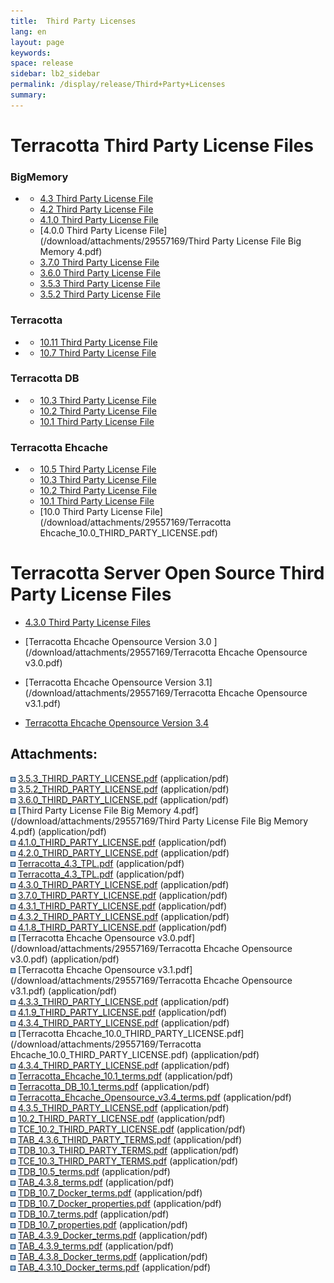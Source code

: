 ```yaml
---
title:  Third Party Licenses  
lang: en
layout: page
keywords:
space: release
sidebar: lb2_sidebar
permalink: /display/release/Third+Party+Licenses
summary:
---
```


Terracotta Third Party License Files
====================================

### BigMemory

*   *   [4.3 Third Party License File](/download/attachments/29557169/TAB_4.3.10_terms.pdf)
    *   [4.2 Third Party License File](/download/attachments/29557169/4.2.0_THIRD_PARTY_LICENSE.pdf)
    *   [4.1.0 Third Party License File](/download/attachments/29557169/4.1.9_THIRD_PARTY_LICENSE.pdf)
    *   [4.0.0 Third Party License File](/download/attachments/29557169/Third Party License File Big Memory 4.pdf)
    *   [3.7.0 Third Party License File](/download/attachments/29557169/3.7.0_THIRD_PARTY_LICENSE.pdf)
    *   [3.6.0 Third Party License File](/download/attachments/29557169/3.6.0_THIRD_PARTY_LICENSE.pdf)
    *   [3.5.3 Third Party License File](/download/attachments/29557169/3.5.3_THIRD_PARTY_LICENSE.pdf)
    *   [3.5.2 Third Party License File](/download/attachments/29557169/3.5.2_THIRD_PARTY_LICENSE.pdf)

### Terracotta

*   *   [10.11 Third Party License File](/download/attachments/29557169/TDB_10.11_terms.pdf)
*   *   [10.7 Third Party License File](/download/attachments/29557169/TDB_10.7_terms.pdf)

### Terracotta DB

*   *   [10.3 Third Party License File](/download/attachments/29557169/TDB_10.3_THIRD_PARTY_TERMS.pdf)
    *   [10.2 Third Party License File](/download/attachments/29557169/10.2_THIRD_PARTY_LICENSE.pdf)
    *   [10.1 Third Party License File](/download/attachments/29557169/Terracotta_DB_10.1_terms.pdf)

### Terracotta Ehcache

*   *   [10.5 Third Party License File](/download/attachments/29557169/TDB_10.5_terms.pdf)
    *   [10.3 Third Party License File](/download/attachments/29557169/TCE_10.3_THIRD_PARTY_TERMS.pdf)
    *   [10.2 Third Party License File](/download/attachments/29557169/TCE_10.2_THIRD_PARTY_LICENSE.pdf)
    *   [10.1 Third Party License File](/download/attachments/29557169/Terracotta_Ehcache_10.1_terms.pdf)
    *   [10.0 Third Party License File](/download/attachments/29557169/Terracotta Ehcache_10.0_THIRD_PARTY_LICENSE.pdf)

Terracotta Server Open Source Third Party License Files
=======================================================

*   [4.3.0 Third Party License Files](/download/attachments/29557169/Terracotta_4.3_TPL.pdf)
*   [Terracotta Ehcache Opensource Version 3.0 ](/download/attachments/29557169/Terracotta Ehcache Opensource v3.0.pdf)

*   [Terracotta Ehcache Opensource Version 3.1](/download/attachments/29557169/Terracotta Ehcache Opensource v3.1.pdf)

*   [Terracotta Ehcache Opensource Version 3.4](/download/attachments/29557169/Terracotta_Ehcache_Opensource_v3.4_terms.pdf)





Attachments:
------------

![Bullet](images/icons/bullet_blue.gif) [3.5.3\_THIRD\_PARTY\_LICENSE.pdf](/download/attachments/29557169/3.5.3_THIRD_PARTY_LICENSE.pdf) (application/pdf)  
![Bullet](images/icons/bullet_blue.gif) [3.5.2\_THIRD\_PARTY\_LICENSE.pdf](/download/attachments/29557169/3.5.2_THIRD_PARTY_LICENSE.pdf) (application/pdf)  
![Bullet](images/icons/bullet_blue.gif) [3.6.0\_THIRD\_PARTY\_LICENSE.pdf](/download/attachments/29557169/3.6.0_THIRD_PARTY_LICENSE.pdf) (application/pdf)  
![Bullet](images/icons/bullet_blue.gif) [Third Party License File Big Memory 4.pdf](/download/attachments/29557169/Third Party License File Big Memory 4.pdf) (application/pdf)  
![Bullet](images/icons/bullet_blue.gif) [4.1.0\_THIRD\_PARTY\_LICENSE.pdf](/download/attachments/29557169/4.1.0_THIRD_PARTY_LICENSE.pdf) (application/pdf)  
![Bullet](images/icons/bullet_blue.gif) [4.2.0\_THIRD\_PARTY\_LICENSE.pdf](/download/attachments/29557169/4.2.0_THIRD_PARTY_LICENSE.pdf) (application/pdf)  
![Bullet](images/icons/bullet_blue.gif) [Terracotta\_4.3\_TPL.pdf](/download/attachments/29557169/Terracotta_4.3_TPL.pdf) (application/pdf)  
![Bullet](images/icons/bullet_blue.gif) [Terracotta\_4.3\_TPL.pdf](/download/attachments/29557169/Terracotta_4.3_TPL.pdf) (application/pdf)  
![Bullet](images/icons/bullet_blue.gif) [4.3.0\_THIRD\_PARTY\_LICENSE.pdf](/download/attachments/29557169/4.3.0_THIRD_PARTY_LICENSE.pdf) (application/pdf)  
![Bullet](images/icons/bullet_blue.gif) [3.7.0\_THIRD\_PARTY\_LICENSE.pdf](/download/attachments/29557169/3.7.0_THIRD_PARTY_LICENSE.pdf) (application/pdf)  
![Bullet](images/icons/bullet_blue.gif) [4.3.1\_THIRD\_PARTY\_LICENSE.pdf](/download/attachments/29557169/4.3.1_THIRD_PARTY_LICENSE.pdf) (application/pdf)  
![Bullet](images/icons/bullet_blue.gif) [4.3.2\_THIRD\_PARTY\_LICENSE.pdf](/download/attachments/29557169/4.3.2_THIRD_PARTY_LICENSE.pdf) (application/pdf)  
![Bullet](images/icons/bullet_blue.gif) [4.1.8\_THIRD\_PARTY\_LICENSE.pdf](/download/attachments/29557169/4.1.8_THIRD_PARTY_LICENSE.pdf) (application/pdf)  
![Bullet](images/icons/bullet_blue.gif) [Terracotta Ehcache Opensource v3.0.pdf](/download/attachments/29557169/Terracotta Ehcache Opensource v3.0.pdf) (application/pdf)  
![Bullet](images/icons/bullet_blue.gif) [Terracotta Ehcache Opensource v3.1.pdf](/download/attachments/29557169/Terracotta Ehcache Opensource v3.1.pdf) (application/pdf)  
![Bullet](images/icons/bullet_blue.gif) [4.3.3\_THIRD\_PARTY\_LICENSE.pdf](/download/attachments/29557169/4.3.3_THIRD_PARTY_LICENSE.pdf) (application/pdf)  
![Bullet](images/icons/bullet_blue.gif) [4.1.9\_THIRD\_PARTY\_LICENSE.pdf](/download/attachments/29557169/4.1.9_THIRD_PARTY_LICENSE.pdf) (application/pdf)  
![Bullet](images/icons/bullet_blue.gif) [4.3.4\_THIRD\_PARTY\_LICENSE.pdf](/download/attachments/29557169/4.3.4_THIRD_PARTY_LICENSE.pdf) (application/pdf)  
![Bullet](images/icons/bullet_blue.gif) [Terracotta Ehcache\_10.0\_THIRD\_PARTY\_LICENSE.pdf](/download/attachments/29557169/Terracotta Ehcache_10.0_THIRD_PARTY_LICENSE.pdf) (application/pdf)  
![Bullet](images/icons/bullet_blue.gif) [4.3.4\_THIRD\_PARTY\_LICENSE.pdf](/download/attachments/29557169/4.3.4_THIRD_PARTY_LICENSE.pdf) (application/pdf)  
![Bullet](images/icons/bullet_blue.gif) [Terracotta\_Ehcache\_10.1\_terms.pdf](/download/attachments/29557169/Terracotta_Ehcache_10.1_terms.pdf) (application/pdf)  
![Bullet](images/icons/bullet_blue.gif) [Terracotta\_DB\_10.1\_terms.pdf](/download/attachments/29557169/Terracotta_DB_10.1_terms.pdf) (application/pdf)  
![Bullet](images/icons/bullet_blue.gif) [Terracotta\_Ehcache\_Opensource\_v3.4\_terms.pdf](/download/attachments/29557169/Terracotta_Ehcache_Opensource_v3.4_terms.pdf) (application/pdf)  
![Bullet](images/icons/bullet_blue.gif) [4.3.5\_THIRD\_PARTY\_LICENSE.pdf](/download/attachments/29557169/4.3.5_THIRD_PARTY_LICENSE.pdf) (application/pdf)  
![Bullet](images/icons/bullet_blue.gif) [10.2\_THIRD\_PARTY\_LICENSE.pdf](/download/attachments/29557169/10.2_THIRD_PARTY_LICENSE.pdf) (application/pdf)  
![Bullet](images/icons/bullet_blue.gif) [TCE\_10.2\_THIRD\_PARTY\_LICENSE.pdf](/download/attachments/29557169/TCE_10.2_THIRD_PARTY_LICENSE.pdf) (application/pdf)  
![Bullet](images/icons/bullet_blue.gif) [TAB\_4.3.6\_THIRD\_PARTY\_TERMS.pdf](/download/attachments/29557169/TAB_4.3.6_THIRD_PARTY_TERMS.pdf) (application/pdf)  
![Bullet](images/icons/bullet_blue.gif) [TDB\_10.3\_THIRD\_PARTY\_TERMS.pdf](/download/attachments/29557169/TDB_10.3_THIRD_PARTY_TERMS.pdf) (application/pdf)  
![Bullet](images/icons/bullet_blue.gif) [TCE\_10.3\_THIRD\_PARTY\_TERMS.pdf](/download/attachments/29557169/TCE_10.3_THIRD_PARTY_TERMS.pdf) (application/pdf)  
![Bullet](images/icons/bullet_blue.gif) [TDB\_10.5\_terms.pdf](/download/attachments/29557169/TDB_10.5_terms.pdf) (application/pdf)  
![Bullet](images/icons/bullet_blue.gif) [TAB\_4.3.8\_terms.pdf](/download/attachments/29557169/TAB_4.3.8_terms.pdf) (application/pdf)  
![Bullet](images/icons/bullet_blue.gif) [TDB\_10.7\_Docker\_terms.pdf](/download/attachments/29557169/TDB_10.7_Docker_terms.pdf) (application/pdf)  
![Bullet](images/icons/bullet_blue.gif) [TDB\_10.7\_Docker\_properties.pdf](/download/attachments/29557169/TDB_10.7_Docker_properties.pdf) (application/pdf)  
![Bullet](images/icons/bullet_blue.gif) [TDB\_10.7\_terms.pdf](/download/attachments/29557169/TDB_10.7_terms.pdf) (application/pdf)  
![Bullet](images/icons/bullet_blue.gif) [TDB\_10.7\_properties.pdf](/download/attachments/29557169/TDB_10.7_properties.pdf) (application/pdf)  
![Bullet](images/icons/bullet_blue.gif) [TAB\_4.3.9\_Docker\_terms.pdf](/download/attachments/29557169/TAB_4.3.9_Docker_terms.pdf) (application/pdf)  
![Bullet](images/icons/bullet_blue.gif) [TAB\_4.3.9\_terms.pdf](/download/attachments/29557169/TAB_4.3.9_terms.pdf) (application/pdf)  
![Bullet](images/icons/bullet_blue.gif) [TAB\_4.3.8\_Docker\_terms.pdf](/download/attachments/29557169/TAB_4.3.8_Docker_terms.pdf) (application/pdf)  
![Bullet](images/icons/bullet_blue.gif) [TAB\_4.3.10\_Docker\_terms.pdf](/download/attachments/29557169/TAB_4.3.10_Docker_terms.pdf) (application/pdf)  
